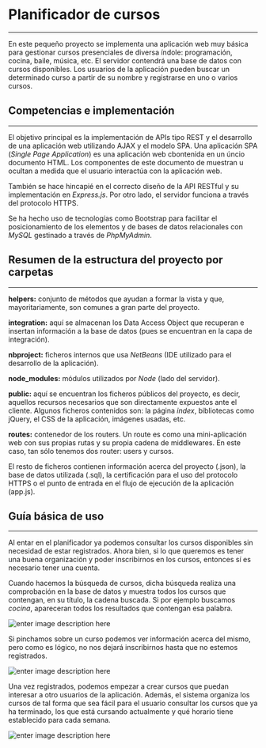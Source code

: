 <!--Creado por Jonathan Carrero Aranda -->

**Planificador de cursos**
==============
----------
     
En este pequeño proyecto se implementa una aplicación web muy básica para gestionar cursos presenciales de diversa índole: programación, cocina, baile, música, etc. El servidor contendrá una base de datos con cursos disponibles. Los usuarios de la aplicación pueden buscar un determinado curso a partir de su nombre y registrarse en uno o varios cursos.

## Competencias e implementación
---------------------------

El objetivo principal es la implementación de APIs tipo REST y el desarrollo de una aplicación web utilizando AJAX y el modelo SPA.
Una aplicación SPA (*Single Page Application*) es una aplicación web cbontenida en un úncio documento HTML. Los componentes de este documento de muestran u ocultan a medida que el usuario interactúa con la aplicación web.

También se hace hincapié en el correcto diseño de la API RESTful y su implementación en *Express.js*. Por otro lado, el servidor funciona a través del protocolo HTTPS.

Se ha hecho uso de tecnologías como Bootstrap para facilitar el posicionamiento de los elementos y de bases de datos relacionales con *MySQL* gestinado a través de *PhpMyAdmin*.

## Resumen de la estructura del proyecto por carpetas
---------------------------

**helpers:** conjunto de métodos que ayudan a formar la vista y que, mayoritariamente, son comunes a gran parte del proyecto.

**integration:** aquí se almacenan los Data Access Object que recuperan e insertan información a la base de datos (pues se encuentran en la capa de integración).

**nbproject:** ficheros internos que usa *NetBeans* (IDE utilizado para el desarrollo de la aplicación).

**node_modules:** módulos utilizados por *Node* (lado del servidor).

**public:** aquí se encuentran los ficheros públicos del proyecto, es decir, aquellos recursos necesarios que son directamente expuestos ante el cliente. Algunos ficheros contenidos son: la página *index*, bibliotecas como jQuery, el CSS de la aplicación, imágenes usadas, etc.

**routes:** contenedor de los routers. Un route es como una mini-aplicación web con sus propias rutas y su propia cadena de middlewares. En este caso, tan sólo tenemos dos router: users y cursos.

El resto de ficheros contienen información acerca del proyecto (.json), la base de datos utilizada (.sql), la certificación para el uso del protocolo HTTPS o el punto de entrada en el flujo de ejecución de la aplicación (app.js).

## Guía básica de uso
---------------------------

Al entar en el planificador ya podemos consultar los cursos disponibles sin necesidad de estar registrados. Ahora bien, si lo que queremos es tener una buena organización y poder inscribirnos en los cursos, entonces sí es necesario tener una cuenta.

Cuando hacemos la búsqueda de cursos, dicha búsqueda realiza una comprobación en la base de datos y muestra todos los cursos que contengan, en su título, la cadena buscada. Si por ejemplo buscamos *cocina*, apareceran todos los resultados que contengan esa palabra.

![enter image description here](https://github.com/Joncarre/Programacion-web/blob/master/Planificador/images/imagen1.png)

Si pinchamos sobre un curso podemos ver información acerca del mismo, pero como es lógico, no nos dejará inscribirnos hasta que no estemos registrados.

![enter image description here](https://github.com/Joncarre/Programacion-web/blob/master/Planificador/images/imagen2.png)

Una vez registrados, podemos empezar a crear cursos que puedan interesar a otro usuarios de la aplicación. Además, el sistema organiza los cursos de tal forma que sea fácil para el usuario consultar los cursos que ya ha terminado, los que está cursando actualmente y qué horario tiene establecido para cada semana.

![enter image description here](https://github.com/Joncarre/Programacion-web/blob/master/Planificador/images/imagen3.png)
